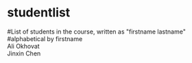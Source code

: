 # studentlist
#List of students in the course, written as "firstname lastname"
#alphabetical by firstname<br>
Ali Okhovat<br>
Jinxin Chen<br>
